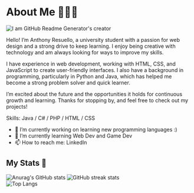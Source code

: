 # About Me 🙋🏻‍♂️
![I am GitHub Readme Generator's creator](https://github.com/user-attachments/assets/3e609bd9-7e8d-4516-814c-6c860d5d5b03)

Hello! I’m Anthony Resuello, a university student with a passion for web design and a strong drive to keep learning. I enjoy being creative with technology and am always looking for ways to improve my skills.

I have experience in web development, working with HTML, CSS, and JavaScript to create user-friendly interfaces. I also have a background in programming, particularly in Python and Java, which has helped me become a strong problem solver and quick learner.

I’m excited about the future and the opportunities it holds for continuous growth and learning. Thanks for stopping by, and feel free to check out my projects!

Skills: Java / C# / PHP / HTML / CSS 

- 🔭 I’m currently working on learning new programming languages :) 
- 🌱 I’m currently learning Web Dev and Game Dev 
- 📫 How to reach me: LinkedIn

[](https://api.visitorbadge.io/api/VisitorHit?user=AnthonyResuello&repo=github-visitors-badge&countColor=%237B1E7A)


## My Stats 🌱

![Anurag's GitHub stats](https://github-readme-stats.vercel.app/api?username=AnthonyResuello&show_icons=true&theme=tokyonight)
![GitHub streak stats](https://streak-stats.demolab.com/?user=AnthonyResuello&show_icons=true&theme=tokyonight)  
![Top Langs](https://github-readme-stats.vercel.app/api/top-langs/?username=AnthonyResuello&show_icons=true&theme=tokyonight)



